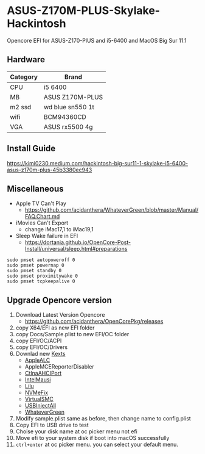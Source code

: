 # ASUS-Z170M-PLUS-Skylake-Hackintosh
Opencore EFI for ASUS-Z170-PlUS and i5-6400 and MacOS Big Sur 11.1

## Hardware
| Category     | Brand                                                              |
| -------- | ----------------------------------------------------------------|
| CPU      | i5 6400                                                       |
| MB       | ASUS Z170M-PLUS                                           |
| m2 ssd   | wd blue sn550 1t                                                |
| wifi     | BCM94360CD                                                      |
| VGA      | ASUS rx5500 4g                                        |

## Install Guide
https://kimi0230.medium.com/hackintosh-big-sur11-1-skylake-i5-6400-asus-z170m-plus-45b3380ec943


## Miscellaneous
* Apple TV Can't Play
    * https://github.com/acidanthera/WhateverGreen/blob/master/Manual/FAQ.Chart.md
* iMovies Can't Export
    * change iMac17,1 to iMac19,1
* Sleep Wake failure in EFI 
    * https://dortania.github.io/OpenCore-Post-Install/universal/sleep.html#preparations
``` shell
sudo pmset autopoweroff 0
sudo pmset powernap 0
sudo pmset standby 0
sudo pmset proximitywake 0
sudo pmset tcpkeepalive 0
```

## Upgrade Opencore version
01. Download Latest Version Opencore
    * https://github.com/acidanthera/OpenCorePkg/releases
02. copy X64/EFI as new EFI folder
03. copy Docs/Sample.plist to new EFI/OC folder
05. copy EFI/OC/ACPI
06. copy EFI/OC/Drivers
07. Downlad new [Kexts](https://dortania.github.io/OpenCore-Install-Guide/ktext.html)
    * [AppleALC](https://github.com/acidanthera/applealc/releases)
    * AppleMCEReporterDisabler
    * [CtlnaAHCIPort](https://github.com/dortania/OpenCore-Install-Guide/blob/master/extra-files/CtlnaAHCIPort.kext.zip)
    * [IntelMausi](https://github.com/acidanthera/IntelMausi/releases)
    * [Lilu](https://github.com/acidanthera/lilu/releases)
    * [NVMeFix](https://github.com/acidanthera/NVMeFix/releases)
    * [VirtualSMC](https://github.com/acidanthera/VirtualSMC)
    * [USBInjectAll](https://github.com/Sniki/OS-X-USB-Inject-All/releases)
    * [WhateverGreen](https://github.com/acidanthera/whatevergreen/releases)
08. Modify sample.plist same as before, then change name to config.plist
09. Copy EFI to USB drive to test
10. Choise your disk name at oc picker menu not efi
11. Move efi to your system disk if boot into macOS successfully
12. `ctrl+enter` at oc picker menu. you can select your default menu.
